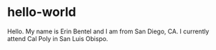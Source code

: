# hello-world

Hello. My name is Erin Bentel and I am from San Diego, CA. 
I currently attend Cal Poly in San Luis Obispo.
